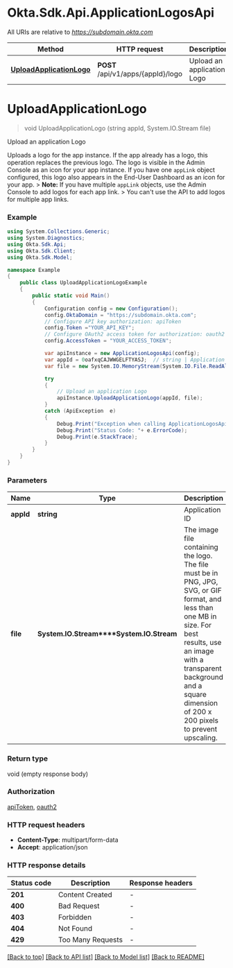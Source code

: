 # Okta.Sdk.Api.ApplicationLogosApi

All URIs are relative to *https://subdomain.okta.com*

Method | HTTP request | Description
------------- | ------------- | -------------
[**UploadApplicationLogo**](ApplicationLogosApi.md#uploadapplicationlogo) | **POST** /api/v1/apps/{appId}/logo | Upload an application Logo


<a name="uploadapplicationlogo"></a>
# **UploadApplicationLogo**
> void UploadApplicationLogo (string appId, System.IO.Stream file)

Upload an application Logo

Uploads a logo for the app instance. If the app already has a logo, this operation replaces the previous logo.  The logo is visible in the Admin Console as an icon for your app instance. If you have one `appLink` object configured, this logo also appears in the End-User Dashboard as an icon for your app. > **Note:** If you have multiple `appLink` objects, use the Admin Console to add logos for each app link. > You can't use the API to add logos for multiple app links. 

### Example
```csharp
using System.Collections.Generic;
using System.Diagnostics;
using Okta.Sdk.Api;
using Okta.Sdk.Client;
using Okta.Sdk.Model;

namespace Example
{
    public class UploadApplicationLogoExample
    {
        public static void Main()
        {
            Configuration config = new Configuration();
            config.OktaDomain = "https://subdomain.okta.com";
            // Configure API key authorization: apiToken
            config.Token ="YOUR_API_KEY";
            // Configure OAuth2 access token for authorization: oauth2
            config.AccessToken = "YOUR_ACCESS_TOKEN";

            var apiInstance = new ApplicationLogosApi(config);
            var appId = 0oafxqCAJWWGELFTYASJ;  // string | Application ID
            var file = new System.IO.MemoryStream(System.IO.File.ReadAllBytes("/path/to/file.txt"));  // System.IO.Stream | The image file containing the logo.  The file must be in PNG, JPG, SVG, or GIF format, and less than one MB in size. For best results, use an image with a transparent background and a square dimension of 200 x 200 pixels to prevent upscaling. 

            try
            {
                // Upload an application Logo
                apiInstance.UploadApplicationLogo(appId, file);
            }
            catch (ApiException  e)
            {
                Debug.Print("Exception when calling ApplicationLogosApi.UploadApplicationLogo: " + e.Message );
                Debug.Print("Status Code: "+ e.ErrorCode);
                Debug.Print(e.StackTrace);
            }
        }
    }
}
```

### Parameters

Name | Type | Description  | Notes
------------- | ------------- | ------------- | -------------
 **appId** | **string**| Application ID | 
 **file** | **System.IO.Stream****System.IO.Stream**| The image file containing the logo.  The file must be in PNG, JPG, SVG, or GIF format, and less than one MB in size. For best results, use an image with a transparent background and a square dimension of 200 x 200 pixels to prevent upscaling.  | 

### Return type

void (empty response body)

### Authorization

[apiToken](../README.md#apiToken), [oauth2](../README.md#oauth2)

### HTTP request headers

 - **Content-Type**: multipart/form-data
 - **Accept**: application/json


### HTTP response details
| Status code | Description | Response headers |
|-------------|-------------|------------------|
| **201** | Content Created |  -  |
| **400** | Bad Request |  -  |
| **403** | Forbidden |  -  |
| **404** | Not Found |  -  |
| **429** | Too Many Requests |  -  |

[[Back to top]](#) [[Back to API list]](../README.md#documentation-for-api-endpoints) [[Back to Model list]](../README.md#documentation-for-models) [[Back to README]](../README.md)

